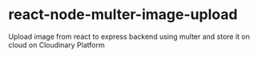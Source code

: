 # react-node-multer-image-upload
Upload image from react to express backend using multer and store it on cloud on Cloudinary Platform

